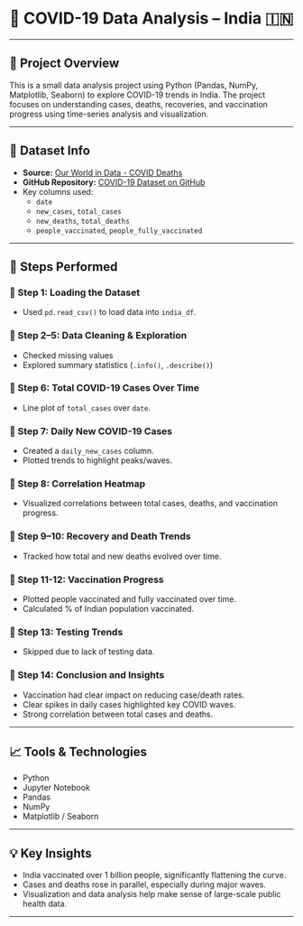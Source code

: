 
# 🧪 COVID-19 Data Analysis – India 🇮🇳

---



## 📌 Project Overview

This is a small data analysis project using Python (Pandas, NumPy, Matplotlib, Seaborn) to explore COVID-19 trends in India. The project focuses on understanding cases, deaths, recoveries, and vaccination progress using time-series analysis and visualization.

---

## 📂 Dataset Info

- **Source:** [Our World in Data - COVID Deaths](https://ourworldindata.org/covid-deaths)
- **GitHub Repository:** [COVID-19 Dataset on GitHub](https://github.com/owid/covid-19-data)
- Key columns used:
    - `date`
    - `new_cases`, `total_cases`
    - `new_deaths`, `total_deaths`
    - `people_vaccinated`, `people_fully_vaccinated`

---

## 🧭 Steps Performed

### 🔹 Step 1: Loading the Dataset  
- Used `pd.read_csv()` to load data into `india_df`.

### 🔹 Step 2–5: Data Cleaning & Exploration  
- Checked missing values
- Explored summary statistics (`.info()`, `.describe()`)

### 🔹 Step 6: Total COVID-19 Cases Over Time  
- Line plot of `total_cases` over `date`.

### 🔹 Step 7: Daily New COVID-19 Cases  
- Created a `daily_new_cases` column.
- Plotted trends to highlight peaks/waves.

### 🔹 Step 8: Correlation Heatmap  
- Visualized correlations between total cases, deaths, and vaccination progress.

### 🔹 Step 9–10: Recovery and Death Trends  
- Tracked how total and new deaths evolved over time.

### 🔹 Step 11-12: Vaccination Progress  
- Plotted people vaccinated and fully vaccinated over time.
- Calculated % of Indian population vaccinated.

### 🔹 Step 13: Testing Trends  
- Skipped due to lack of testing data.

### 🔹 Step 14: Conclusion and Insights  
- Vaccination had clear impact on reducing case/death rates.
- Clear spikes in daily cases highlighted key COVID waves.
- Strong correlation between total cases and deaths.

---

## 📈 Tools & Technologies

- Python
- Jupyter Notebook
- Pandas
- NumPy
- Matplotlib / Seaborn

---

## 💡 Key Insights

- India vaccinated over 1 billion people, significantly flattening the curve.
- Cases and deaths rose in parallel, especially during major waves.
- Visualization and data analysis help make sense of large-scale public health data.

---


